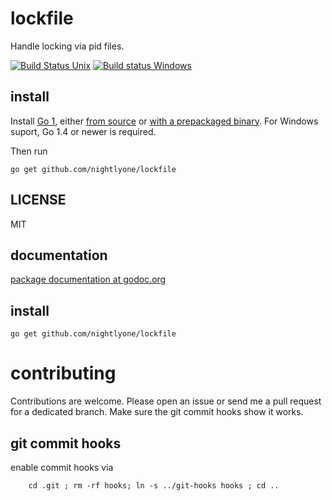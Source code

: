 lockfile
=========
Handle locking via pid files.

[![Build Status Unix][1]][2]
[![Build status Windows][3]][4]

[1]: https://secure.travis-ci.org/nightlyone/lockfile.png
[2]: https://travis-ci.org/nightlyone/lockfile
[3]: https://ci.appveyor.com/api/projects/status/7mojkmauj81uvp8u/branch/master?svg=true
[4]: https://ci.appveyor.com/project/nightlyone/lockfile/branch/master



install
-------
Install [Go 1][5], either [from source][6] or [with a prepackaged binary][7].
For Windows suport, Go 1.4 or newer is required.

Then run

	go get github.com/nightlyone/lockfile

[5]: http://golang.org
[6]: http://golang.org/doc/install/source
[7]: http://golang.org/doc/install

LICENSE
-------
MIT

documentation
-------------
[package documentation at godoc.org](http://godoc.org/github.com/nightlyone/lockfile)

install
-------------------
	go get github.com/nightlyone/lockfile


contributing
============

Contributions are welcome. Please open an issue or send me a pull request for a dedicated branch.
Make sure the git commit hooks show it works.

git commit hooks
-----------------------
enable commit hooks via

        cd .git ; rm -rf hooks; ln -s ../git-hooks hooks ; cd ..

